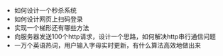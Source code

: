 - 如何设计一个秒杀系统
- 如何设计网页上扫码登录
- 实现一个梯形还有哪些方法
- 向服务器发送100个http请求，设计一个思路，如何解决http串行通信问题
- 一万个英语热词，用户输入字母实时更新，有什么算法高效地做出来